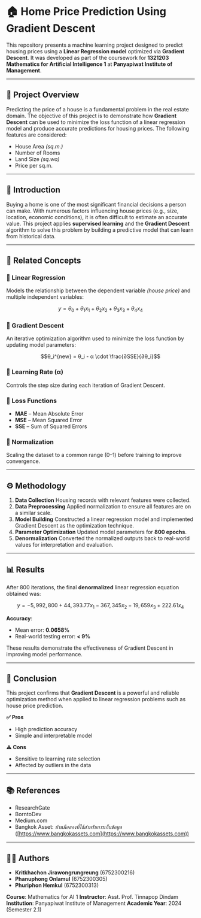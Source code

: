 # 🏠 Home Price Prediction Using Gradient Descent

This repository presents a machine learning project designed to predict housing prices using a **Linear Regression model** optimized via **Gradient Descent**. It was developed as part of the coursework for **1321203 Mathematics for Artificial Intelligence 1** at **Panyapiwat Institute of Management**.

---

## 📌 Project Overview

Predicting the price of a house is a fundamental problem in the real estate domain. The objective of this project is to demonstrate how **Gradient Descent** can be used to minimize the loss function of a linear regression model and produce accurate predictions for housing prices.
The following features are considered:

* House Area *(sq.m.)*
* Number of Rooms
* Land Size *(sq.wa)*
* Price per sq.m.

---

## 🧩 Introduction

Buying a home is one of the most significant financial decisions a person can make. With numerous factors influencing house prices (e.g., size, location, economic conditions), it is often difficult to estimate an accurate value.
This project applies **supervised learning** and the **Gradient Descent** algorithm to solve this problem by building a predictive model that can learn from historical data.

---

## 📖 Related Concepts

### 🔹 Linear Regression

Models the relationship between the dependent variable *(house price)* and multiple independent variables:

```math
y = θ_0 + θ_1x_1 + θ_2x_2 + θ_3x_3 + θ_4x_4
```

### 🔹 Gradient Descent

An iterative optimization algorithm used to minimize the loss function by updating model parameters:

```math
θ_i^{new} = θ_i - α \cdot \frac{∂SSE}{∂θ_i}
```

### 🔹 Learning Rate (α)

Controls the step size during each iteration of Gradient Descent.

### 🔹 Loss Functions

* **MAE** – Mean Absolute Error
* **MSE** – Mean Squared Error
* **SSE** – Sum of Squared Errors

### 🔹 Normalization

Scaling the dataset to a common range (0–1) before training to improve convergence.

---

## ⚙️ Methodology

1. **Data Collection**
   Housing records with relevant features were collected.
2. **Data Preprocessing**
   Applied normalization to ensure all features are on a similar scale.
3. **Model Building**
   Constructed a linear regression model and implemented Gradient Descent as the optimization technique.
4. **Parameter Optimization**
   Updated model parameters for **800 epochs**.
5. **Denormalization**
   Converted the normalized outputs back to real-world values for interpretation and evaluation.

---

## 📊 Results

After 800 iterations, the final **denormalized** linear regression equation obtained was:

```math
y = -5,992,800 + 44,393.77x_1 - 367,345x_2 - 19,659x_3 + 222.61x_4
```

**Accuracy**:

* Mean error: **0.0658%**
* Real-world testing error: **< 9%**

These results demonstrate the effectiveness of Gradient Descent in improving model performance.

---

## 🧠 Conclusion

This project confirms that **Gradient Descent** is a powerful and reliable optimization method when applied to linear regression problems such as house price prediction.

**✅ Pros**

* High prediction accuracy
* Simple and interpretable model

**⚠️ Cons**

* Sensitive to learning rate selection
* Affected by outliers in the data

---

## 📚 References

* ResearchGate
* BorntoDev
* Medium.com
* Bangkok Asset: *บ้านมือสองที่ใช้สำหรับการเก็บข้อมูล* ([https://www.bangkokassets.com](https://www.bangkokassets.com))

---

## 👨‍💻 Authors

* **Kritkhachon Jirawongrungreung** (6752300216)
* **Phanuphong Onlamul** (6752300305)
* **Phuriphon Hemkul** (6752300313)

**Course**: Mathematics for AI 1
**Instructor**: Asst. Prof. Tinnapop Dindam
**Institution**: Panyapiwat Institute of Management
**Academic Year**: 2024 (Semester 2.1)
